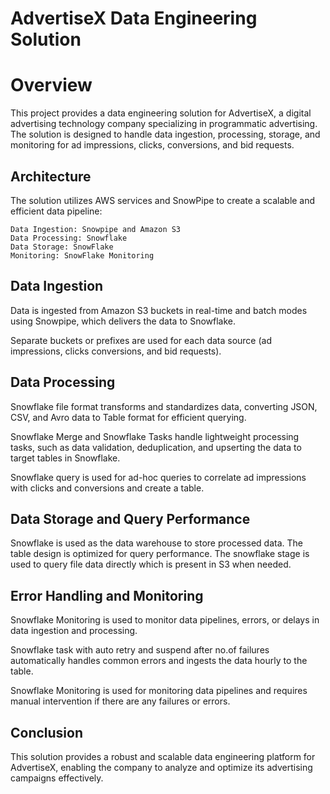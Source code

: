 # AdvertiseX Data Engineering Solution

# Overview

This project provides a data engineering solution for AdvertiseX, a digital advertising technology company specializing in programmatic advertising. The solution is designed to handle data ingestion, processing, storage, and monitoring for ad impressions, clicks, conversions, and bid requests.

## Architecture
The solution utilizes AWS services and SnowPipe to create a scalable and efficient data pipeline:

    Data Ingestion: Snowpipe and Amazon S3
    Data Processing: Snowflake
    Data Storage: SnowFlake
    Monitoring: SnowFlake Monitoring


## Data Ingestion

Data is ingested from Amazon S3 buckets in real-time and batch modes using Snowpipe, which delivers the data to Snowflake. 

Separate buckets or prefixes are used for each data source (ad impressions, clicks conversions, and bid requests).

## Data Processing

Snowflake file format transforms and standardizes data, converting JSON, CSV, and Avro data to Table format for efficient querying. 

Snowflake Merge and Snowflake Tasks handle lightweight processing tasks, such as data validation, deduplication, and upserting the data to target tables in Snowflake. 

Snowflake query is used for ad-hoc queries to correlate ad impressions with clicks and conversions and create a table.

## Data Storage and Query Performance

Snowflake is used as the data warehouse to store processed data. The table design is optimized for query performance. 
The snowflake stage is used to query file data directly which is present in S3 when needed.

## Error Handling and Monitoring

Snowflake Monitoring is used to monitor data pipelines, errors, or delays in data ingestion and processing. 

Snowflake task with auto retry and suspend after no.of failures automatically handles common errors and ingests the data hourly to the table.

Snowflake Monitoring is used for monitoring data pipelines and requires manual intervention if there are any failures or errors.

## Conclusion

This solution provides a robust and scalable data engineering platform for AdvertiseX, enabling the company to analyze and optimize its 
advertising campaigns effectively.
